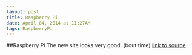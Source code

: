 ```yaml
---
layout: post
title: Raspberry Pi
date: April 04, 2014 at 11:27AM
tags: RaspberryPi
---
```

##Raspberry Pi
The new site looks very good. (bout time)
[link to source](http://ift.tt/iRv29v) 
